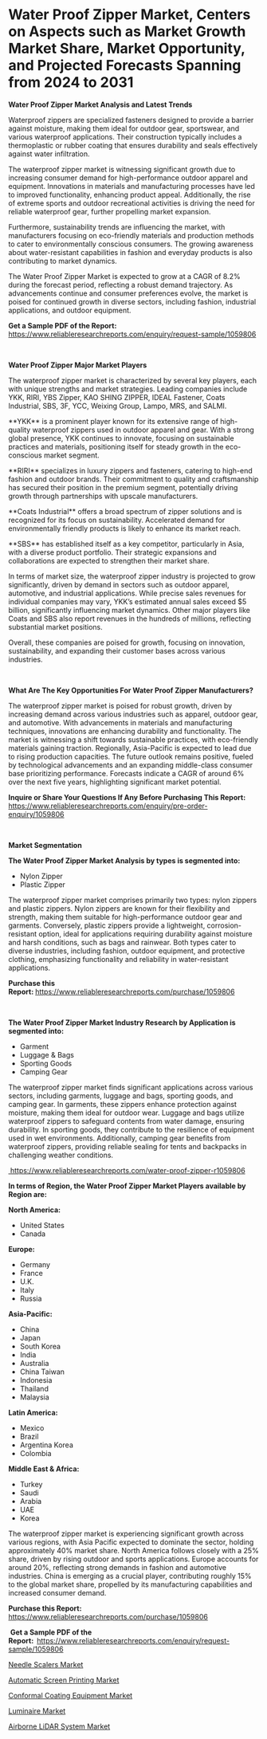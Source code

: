 <p><h1>Water Proof Zipper Market, Centers on Aspects such as Market Growth Market Share, Market Opportunity, and Projected Forecasts Spanning from 2024 to 2031</h1></p><p><strong>Water Proof Zipper Market Analysis and Latest Trends</strong></p>
<p><p>Waterproof zippers are specialized fasteners designed to provide a barrier against moisture, making them ideal for outdoor gear, sportswear, and various waterproof applications. Their construction typically includes a thermoplastic or rubber coating that ensures durability and seals effectively against water infiltration.</p><p>The waterproof zipper market is witnessing significant growth due to increasing consumer demand for high-performance outdoor apparel and equipment. Innovations in materials and manufacturing processes have led to improved functionality, enhancing product appeal. Additionally, the rise of extreme sports and outdoor recreational activities is driving the need for reliable waterproof gear, further propelling market expansion.</p><p>Furthermore, sustainability trends are influencing the market, with manufacturers focusing on eco-friendly materials and production methods to cater to environmentally conscious consumers. The growing awareness about water-resistant capabilities in fashion and everyday products is also contributing to market dynamics.</p><p>The Water Proof Zipper Market is expected to grow at a CAGR of 8.2% during the forecast period, reflecting a robust demand trajectory. As advancements continue and consumer preferences evolve, the market is poised for continued growth in diverse sectors, including fashion, industrial applications, and outdoor equipment.</p></p>
<p><strong>Get a Sample PDF of the Report:&nbsp;</strong> <a href="https://www.reliableresearchreports.com/enquiry/request-sample/1059806?utm_campaign=116&utm_medium=2&utm_source=Github&utm_content=ia&utm_term=18102024&utm_id=water-proof-zipper">https://www.reliableresearchreports.com/enquiry/request-sample/1059806</a></p>
<p>&nbsp;</p>
<p><strong>Water Proof Zipper Major Market Players</strong></p>
<p><p>The waterproof zipper market is characterized by several key players, each with unique strengths and market strategies. Leading companies include YKK, RIRI, YBS Zipper, KAO SHING ZIPPER, IDEAL Fastener, Coats Industrial, SBS, 3F, YCC, Weixing Group, Lampo, MRS, and SALMI.</p><p>**YKK** is a prominent player known for its extensive range of high-quality waterproof zippers used in outdoor apparel and gear. With a strong global presence, YKK continues to innovate, focusing on sustainable practices and materials, positioning itself for steady growth in the eco-conscious market segment.</p><p>**RIRI** specializes in luxury zippers and fasteners, catering to high-end fashion and outdoor brands. Their commitment to quality and craftsmanship has secured their position in the premium segment, potentially driving growth through partnerships with upscale manufacturers.</p><p>**Coats Industrial** offers a broad spectrum of zipper solutions and is recognized for its focus on sustainability. Accelerated demand for environmentally friendly products is likely to enhance its market reach.</p><p>**SBS** has established itself as a key competitor, particularly in Asia, with a diverse product portfolio. Their strategic expansions and collaborations are expected to strengthen their market share.</p><p>In terms of market size, the waterproof zipper industry is projected to grow significantly, driven by demand in sectors such as outdoor apparel, automotive, and industrial applications. While precise sales revenues for individual companies may vary, YKK’s estimated annual sales exceed $5 billion, significantly influencing market dynamics. Other major players like Coats and SBS also report revenues in the hundreds of millions, reflecting substantial market positions.</p><p>Overall, these companies are poised for growth, focusing on innovation, sustainability, and expanding their customer bases across various industries.</p></p>
<p>&nbsp;</p>
<p><strong>What Are The Key Opportunities For Water Proof Zipper Manufacturers?</strong></p>
<p><p>The waterproof zipper market is poised for robust growth, driven by increasing demand across various industries such as apparel, outdoor gear, and automotive. With advancements in materials and manufacturing techniques, innovations are enhancing durability and functionality. The market is witnessing a shift towards sustainable practices, with eco-friendly materials gaining traction. Regionally, Asia-Pacific is expected to lead due to rising production capacities. The future outlook remains positive, fueled by technological advancements and an expanding middle-class consumer base prioritizing performance. Forecasts indicate a CAGR of around 6% over the next five years, highlighting significant market potential.</p></p>
<p><strong>Inquire or Share Your Questions If Any Before Purchasing This Report:</strong> <a href="https://www.reliableresearchreports.com/enquiry/pre-order-enquiry/1059806?utm_campaign=116&utm_medium=2&utm_source=Github&utm_content=ia&utm_term=18102024&utm_id=water-proof-zipper">https://www.reliableresearchreports.com/enquiry/pre-order-enquiry/1059806</a></p>
<p>&nbsp;</p>
<p><strong>Market Segmentation</strong></p>
<p><strong>The Water Proof Zipper Market Analysis by types is segmented into:</strong></p>
<p><ul><li>Nylon Zipper</li><li>Plastic Zipper</li></ul></p>
<p><p>The waterproof zipper market comprises primarily two types: nylon zippers and plastic zippers. Nylon zippers are known for their flexibility and strength, making them suitable for high-performance outdoor gear and garments. Conversely, plastic zippers provide a lightweight, corrosion-resistant option, ideal for applications requiring durability against moisture and harsh conditions, such as bags and rainwear. Both types cater to diverse industries, including fashion, outdoor equipment, and protective clothing, emphasizing functionality and reliability in water-resistant applications.</p></p>
<p><strong>Purchase this Report:&nbsp;</strong><a href="https://www.reliableresearchreports.com/purchase/1059806?utm_campaign=116&utm_medium=2&utm_source=Github&utm_content=ia&utm_term=18102024&utm_id=water-proof-zipper">https://www.reliableresearchreports.com/purchase/1059806</a></p>
<p>&nbsp;</p>
<p><strong>The Water Proof Zipper Market Industry Research by Application is segmented into:</strong></p>
<p><ul><li>Garment</li><li>Luggage & Bags</li><li>Sporting Goods</li><li>Camping Gear</li></ul></p>
<p><p>The waterproof zipper market finds significant applications across various sectors, including garments, luggage and bags, sporting goods, and camping gear. In garments, these zippers enhance protection against moisture, making them ideal for outdoor wear. Luggage and bags utilize waterproof zippers to safeguard contents from water damage, ensuring durability. In sporting goods, they contribute to the resilience of equipment used in wet environments. Additionally, camping gear benefits from waterproof zippers, providing reliable sealing for tents and backpacks in challenging weather conditions.</p></p>
<p><a href="https://www.reliableresearchreports.com/water-proof-zipper-r1059806?utm_campaign=116&utm_medium=2&utm_source=Github&utm_content=ia&utm_term=18102024&utm_id=water-proof-zipper">&nbsp;https://www.reliableresearchreports.com/water-proof-zipper-r1059806</a></p>
<p><strong>In terms of Region, the Water Proof Zipper Market Players available by Region are:</strong></p>
<p>
    <p> <strong> North America: </strong>
        <ul>
            <li>United States</li>
            <li>Canada</li>
        </ul>
        </p> 
    <p> <strong> Europe: </strong>
        <ul>
            <li>Germany</li>
            <li>France</li>
            <li>U.K.</li>
            <li>Italy</li>
            <li>Russia</li>
        </ul>
        </p> 
    <p> <strong> Asia-Pacific: </strong>
        <ul>
            <li>China</li>
            <li>Japan</li>
            <li>South Korea</li>
            <li>India</li>
            <li>Australia</li>
            <li>China Taiwan</li>
            <li>Indonesia</li>
            <li>Thailand</li>
            <li>Malaysia</li>
        </ul>
        </p> 
    <p> <strong> Latin America: </strong>
        <ul>
            <li>Mexico</li>
            <li>Brazil</li>
            <li>Argentina Korea</li>
            <li>Colombia</li>
        </ul>
        </p> 
    <p> <strong> Middle East & Africa: </strong>
        <ul>
            <li>Turkey</li>
            <li>Saudi</li>
            <li>Arabia</li>
            <li>UAE</li>
            <li>Korea</li>
        </ul>
    </p>
    </p>
<p><p>The waterproof zipper market is experiencing significant growth across various regions, with Asia Pacific expected to dominate the sector, holding approximately 40% market share. North America follows closely with a 25% share, driven by rising outdoor and sports applications. Europe accounts for around 20%, reflecting strong demands in fashion and automotive industries. China is emerging as a crucial player, contributing roughly 15% to the global market share, propelled by its manufacturing capabilities and increased consumer demand.</p></p>
<p><strong>Purchase this Report: </strong><a href="https://www.reliableresearchreports.com/purchase/1059806?utm_campaign=116&utm_medium=2&utm_source=Github&utm_content=ia&utm_term=18102024&utm_id=water-proof-zipper">https://www.reliableresearchreports.com/purchase/1059806</a></p>
<p>&nbsp;<strong>Get a Sample PDF of the Report:&nbsp;&nbsp;</strong><a href="https://www.reliableresearchreports.com/enquiry/request-sample/1059806?utm_campaign=116&utm_medium=2&utm_source=Github&utm_content=ia&utm_term=18102024&utm_id=water-proof-zipper">https://www.reliableresearchreports.com/enquiry/request-sample/1059806</a></p>
<p><strong></strong></p>
<p><p><a href="https://www.linkedin.com/pulse/exploring-needle-scalers-market-strategic-insights-growth-opportunities-vdhnc?utm_campaign=116&utm_medium=2&utm_source=Github&utm_content=ia&utm_term=18102024&utm_id=water-proof-zipper">Needle Scalers Market</a></p><p><a href="https://issuu.com/reportprime-2/docs/automatic-screen-printing-market-si_227ec087a42907?utm_campaign=116&utm_medium=2&utm_source=Github&utm_content=ia&utm_term=18102024&utm_id=water-proof-zipper">Automatic Screen Printing Market</a></p><p><a href="https://issuu.com/reportprime-2/docs/conformal-coating-equipment-market-_e47399974a2bfb?utm_campaign=116&utm_medium=2&utm_source=Github&utm_content=ia&utm_term=18102024&utm_id=water-proof-zipper">Conformal Coating Equipment Market</a></p><p><a href="https://github.com/AlbertGonzalez266/Market-Research-Report-List-1/blob/main/luminaire-market.md?utm_campaign=116&utm_medium=2&utm_source=Github&utm_content=ia&utm_term=18102024&utm_id=water-proof-zipper">Luminaire Market</a></p><p><a href="https://www.linkedin.com/pulse/airborne-lidar-system-market-growth-outlook-from-2024-cqqpc?utm_campaign=116&utm_medium=2&utm_source=Github&utm_content=ia&utm_term=18102024&utm_id=water-proof-zipper">Airborne LiDAR System Market</a></p></p>